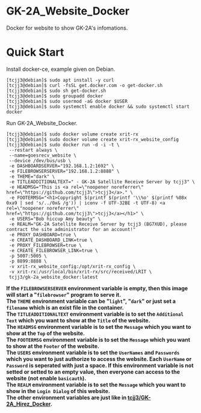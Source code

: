 # GK-2A_Website_Docker
Docker for website to show GK-2A's infomations.


# Quick Start

Install docker-ce, example given on Debian.

```
[tcjj3@debian]$ sudo apt install -y curl
[tcjj3@debian]$ curl -fsSL get.docker.com -o get-docker.sh
[tcjj3@debian]$ sudo sh get-docker.sh
[tcjj3@debian]$ sudo groupadd docker
[tcjj3@debian]$ sudo usermod -aG docker $USER
[tcjj3@debian]$ sudo systemctl enable docker && sudo systemctl start docker
```

Run GK-2A_Website_Docker.

```
[tcjj3@debian]$ sudo docker volume create xrit-rx
[tcjj3@debian]$ sudo docker volume create xrit-rx_website_config
[tcjj3@debian]$ sudo docker run -d -i -t \
 --restart always \
 --name=goesrecv_website \
 --device /dev/bus/usb \
 -e DASHBOARDSERVER="192.168.1.2:1692" \
 -e FILEBROWSERSERVER="192.168.1.2:8888" \
 -e THEME="dark" \
 -e TITLEADDITIONALTEXT=" - GK-2A Satellite Receive Server by tcjj3" \
 -e HEADMSG="This is <a rel=\"noopener noreferrer\" href=\"https://github.com/tcjj3\">tcjj3</a>." \
 -e FOOTERMSG="<h1>Copyright $(printf $(printf '\\%o' $(printf %08x 0xa9 | sed 's/../0x& /g')) | iconv -f UTF-32BE -t UTF-8) <a rel=\"noopener noreferrer\" href=\"https://github.com/tcjj3\">tcjj3</a></h1>" \
 -e USERS="Bob hiccup Amy beauty" \
 -e REALM="GK-2A Satellite Receive Server by tcjj3 (BG7XUD), please contract the site administrator for an account!"
 -e PROXY_DASHBOARD=true \
 -e CREATE_DASHBOARD_LINK=true \
 -e PROXY_FILEBROWSER=true \
 -e CREATE_FILEBROWSER_LINK=true \
 -p 5007:5005 \
 -p 8899:8888 \
 -v xrit-rx_website_config:/opt/xrit-rx_config \
 -v xrit-rx:/usr/local/bin/xrit-rx/src/received/LRIT \
 tcjj3/gk-2a_website_docker:latest
```

**If the `FILEBROWSERSERVER` environment variable is empty, then this image will start a "`filebrowser`" program to serve it.**
<br>
**The `THEME` environment variable can be "`light`", "`dark`" or just set a `filename` which is an exist file in the container.**
<br>
**The `TITLEADDITIONALTEXT` environment variable is to set the `Additional Text` which you want to show at the `Title` of the website.**
<br>
**The `HEADMSG` environment variable is to set the `Message` which you want to show at the `Top` of the website.**
<br>
**The `FOOTERMSG` environment variable is to set the `Message` which you want to show at the `Footer` of the website.**
<br>
**The `USERS` environment variable is to set the `UserNames` and `Passwords` which you want to just authorize to access the website. Each `UserName` or `Password` is seperated with just a space. If this environment variable is not setted or setted to an empty value, then everyone can access to the website (not enable `basicauth`).**
<br>
**The `REALM` environment variable is to set the `Message` which you want to show in the `Login Dialog` of this website.**
<br>
**The other environment variables are just like in [tcjj3/GK-2A_Hirez_Docker](https://github.com/tcjj3/GK-2A_Hirez_Docker).**
